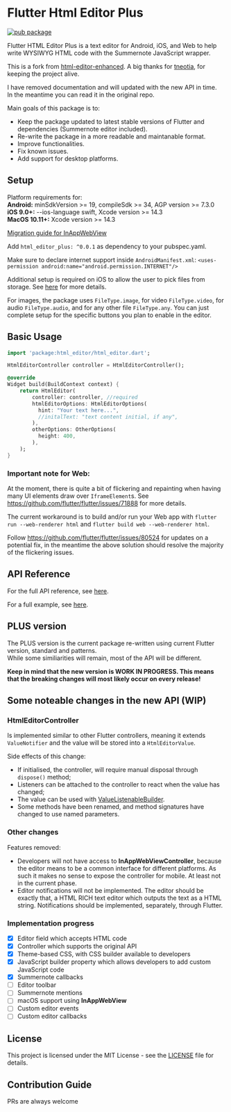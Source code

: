 # Flutter Html Editor Plus
[![pub package](https://img.shields.io/pub/v/html_editor_plus.svg)](https://pub.dev/packages/html_editor_plus)

Flutter HTML Editor Plus is a text editor for Android, iOS, and Web to help write WYSIWYG HTML code with the Summernote JavaScript wrapper.

This is a fork from [html-editor-enhanced](https://github.com/tneotia/html-editor-enhanced). 
A big thanks for [tneotia](https://github.com/tneotia), for keeping the project alive.


I have removed documentation and will updated with the new API in time.  
In the meantime you can read it in the original repo.

Main goals of this package is to:  
- Keep the package updated to latest stable versions of Flutter and dependencies (Summernote editor included).
- Re-write the package in a more readable and maintanable format.
- Improve functionalities.
- Fix known issues.
- Add support for desktop platforms.

## Setup

Platform requirements for:  
**Android:** minSdkVersion >= 19, compileSdk >= 34, AGP version >= 7.3.0  
**iOS 9.0+:** --ios-language swift, Xcode version >= 14.3  
**MacOS 10.11+:** Xcode version >= 14.3  

[Migration guide for InAppWebView](https://inappwebview.dev/docs/migration-guide/)

Add `html_editor_plus: ^0.0.1` as dependency to your pubspec.yaml.

Make sure to declare internet support inside `AndroidManifest.xml`: `<uses-permission android:name="android.permission.INTERNET"/>`

Additional setup is required on iOS to allow the user to pick files from storage. See [here](https://github.com/miguelpruivo/flutter_file_picker/wiki/Setup#--ios) for more details. 

For images, the package uses `FileType.image`, for video `FileType.video`, for audio `FileType.audio`, and for any other file `FileType.any`. You can just complete setup for the specific buttons you plan to enable in the editor.

## Basic Usage

```dart
import 'package:html_editor/html_editor.dart';

HtmlEditorController controller = HtmlEditorController();

@override 
Widget build(BuildContext context) {
    return HtmlEditor(
        controller: controller, //required
        htmlEditorOptions: HtmlEditorOptions(
          hint: "Your text here...",
          //initalText: "text content initial, if any",
        ),   
        otherOptions: OtherOptions(
          height: 400,
        ),
    );
}
```

### Important note for Web:

At the moment, there is quite a bit of flickering and repainting when having many UI elements draw over `IframeElement`s. See https://github.com/flutter/flutter/issues/71888 for more details.

The current workaround is to build and/or run your Web app with `flutter run --web-renderer html` and `flutter build web --web-renderer html`.

Follow https://github.com/flutter/flutter/issues/80524 for updates on a potential fix, in the meantime the above solution should resolve the majority of the flickering issues.

## API Reference

For the full API reference, see [here](https://pub.dev/documentation/html_editor_plus/latest/).

For a full example, see [here](https://github.com/vadrian89/html-editor-plus/tree/master/example).

## PLUS version

The PLUS version is the current package re-written using current Flutter version, standard and patterns.  
While some similiarities will remain, most of the API will be different.  

**Keep in mind that the new version is WORK IN PROGRESS. This means that the breaking changes will most likely occur on every release!**

## Some noteable changes in the new API (WIP)

### HtmlEditorController
Is implemented similar to other Flutter controllers, meaning it extends `ValueNotifier` and the value will be stored into a `HtmlEditorValue`.  

Side effects of this change:
- If initialised, the controller, will require manual disposal through `dispose()` method;  
- Listeners can be attached to the controller to react when the value has changed;  
- The value can be used with [ValueListenableBuilder](https://api.flutter.dev/flutter/widgets/ValueListenableBuilder-class.html).  
- Some methods have been renamed, and method signatures have changed to use named parameters. 

### Other changes
Features removed:
- Developers will not have access to **InAppWebViewController**, because the editor means to be a common interface for different platforms. As such it makes no sense to expose the controller for mobile. At least not in the current phase.   
- Editor notifications will not be implemented. The editor should be exactly that, a HTML RICH text editor which outputs the text as a HTML string. Notifications should be implemented, separately, through Flutter.   


### Implementation progress
- [x] Editor field which accepts HTML code
- [x] Controller which supports the original API
- [x] Theme-based CSS, with CSS builder available to developers
- [x] JavaScript builder property which allows developers to add custom JavaScript code
- [x] Summernote callbacks
- [ ] Editor toolbar
- [ ] Summernote mentions
- [ ] macOS support using **InAppWebView**
- [ ] Custom editor events 
- [ ] Custom editor callbacks

## License

This project is licensed under the MIT License - see the [LICENSE](LICENSE) file for details.

## Contribution Guide

PRs are always welcome


